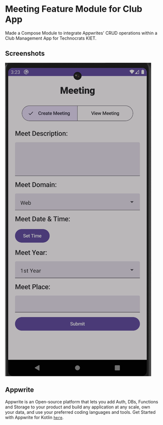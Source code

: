 # Meeting Feature Module for Club App

Made a Compose Module to integrate Appwrites' CRUD operations within a Club Management App for Technocrats KIET.

## Screenshots

<img src="MeetingFeature.png"/>

## Appwrite
Appwrite is an Open-source platform that lets you add Auth, DBs, Functions and Storage to your product and build any application at any scale, own your data, and use your preferred coding languages and tools. Get Started with Appwrite for Kotlin [`here`](https://appwrite.io/docs/quick-starts/android).
